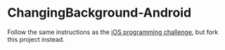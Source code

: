 ChangingBackground-Android
==========================
Follow the same instructions as the [iOS programming challenge](https://github.com/jeffreycamealy/ChangingBackground), but fork this project instead.
